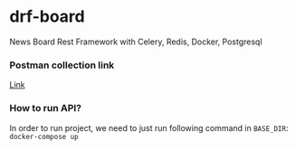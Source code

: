 # drf-board
News Board Rest Framework with  Celery, Redis, Docker, Postgresql 


### Postman collection link
[Link](https://www.getpostman.com/collections/211cc39eae3eaa9937f6)


### How to run API?
In order to run project, we need to just run following command in `BASE_DIR`:
`docker-compose up`